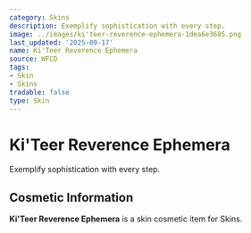```yaml
---
category: Skins
description: Exemplify sophistication with every step.
image: ../images/ki'teer-reverence-ephemera-1dea6e3685.png
last_updated: '2025-09-17'
name: Ki'Teer Reverence Ephemera
source: WFCD
tags:
- Skin
- Skins
tradable: false
type: Skin
---
```


# Ki'Teer Reverence Ephemera

Exemplify sophistication with every step.

## Cosmetic Information

**Ki'Teer Reverence Ephemera** is a skin cosmetic item for Skins.

